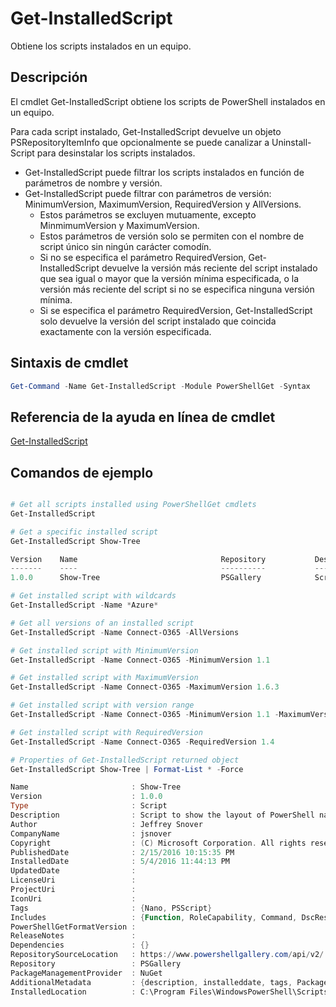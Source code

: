 # Get-InstalledScript

Obtiene los scripts instalados en un equipo.

## Descripción

El cmdlet Get-InstalledScript obtiene los scripts de PowerShell instalados en un equipo.

Para cada script instalado, Get-InstalledScript devuelve un objeto PSRepositoryItemInfo que opcionalmente se puede canalizar a Uninstall-Script para desinstalar los scripts instalados.

- Get-InstalledScript puede filtrar los scripts instalados en función de parámetros de nombre y versión.
- Get-InstalledScript puede filtrar con parámetros de versión: MinimumVersion, MaximumVersion, RequiredVersion y AllVersions.
  - Estos parámetros se excluyen mutuamente, excepto MinmimumVersion y MaximumVersion.
  - Estos parámetros de versión solo se permiten con el nombre de script único sin ningún carácter comodín.
  - Si no se especifica el parámetro RequiredVersion, Get-InstalledScript devuelve la versión más reciente del script instalado que sea igual o mayor que la versión mínima especificada, o la versión más reciente del script si no se especifica ninguna versión mínima. 
  - Si se especifica el parámetro RequiredVersion, Get-InstalledScript solo devuelve la versión del script instalado que coincida exactamente con la versión especificada.

## Sintaxis de cmdlet

```powershell
Get-Command -Name Get-InstalledScript -Module PowerShellGet -Syntax
```

## Referencia de la ayuda en línea de cmdlet

[Get-InstalledScript](http://go.microsoft.com/fwlink/?LinkId=619790)

## Comandos de ejemplo

```powershell

# Get all scripts installed using PowerShellGet cmdlets
Get-InstalledScript

# Get a specific installed script
Get-InstalledScript Show-Tree

Version    Name                                Repository           Description
-------    ----                                ----------           -----------
1.0.0      Show-Tree                           PSGallery            Script to show the layout of PowerShell namespaces (Tr...

# Get installed script with wildcards
Get-InstalledScript -Name *Azure*

# Get all versions of an installed script
Get-InstalledScript -Name Connect-O365 -AllVersions

# Get installed script with MinimumVersion
Get-InstalledScript -Name Connect-O365 -MinimumVersion 1.1

# Get installed script with MaximumVersion
Get-InstalledScript -Name Connect-O365 -MaximumVersion 1.6.3

# Get installed script with version range
Get-InstalledScript -Name Connect-O365 -MinimumVersion 1.1 -MaximumVersion 1.6.3

# Get installed script with RequiredVersion
Get-InstalledScript -Name Connect-O365 -RequiredVersion 1.4

# Properties of Get-InstalledScript returned object
Get-InstalledScript Show-Tree | Format-List * -Force

Name                       : Show-Tree
Version                    : 1.0.0
Type                       : Script
Description                : Script to show the layout of PowerShell namespaces (Trees) using ASCII
Author                     : Jeffrey Snover
CompanyName                : jsnover
Copyright                  : (C) Microsoft Corporation. All rights reserved.
PublishedDate              : 2/15/2016 10:15:35 PM
InstalledDate              : 5/4/2016 11:44:13 PM
UpdatedDate                :
LicenseUri                 :
ProjectUri                 :
IconUri                    :
Tags                       : {Nano, PSScript}
Includes                   : {Function, RoleCapability, Command, DscResource...}
PowerShellGetFormatVersion :
ReleaseNotes               :
Dependencies               : {}
RepositorySourceLocation   : https://www.powershellgallery.com/api/v2/
Repository                 : PSGallery
PackageManagementProvider  : NuGet
AdditionalMetadata         : {description, installeddate, tags, PackageManagementProvider...}
InstalledLocation          : C:\Program Files\WindowsPowerShell\Scripts


```

<!--HONumber=Aug16_HO3-->


